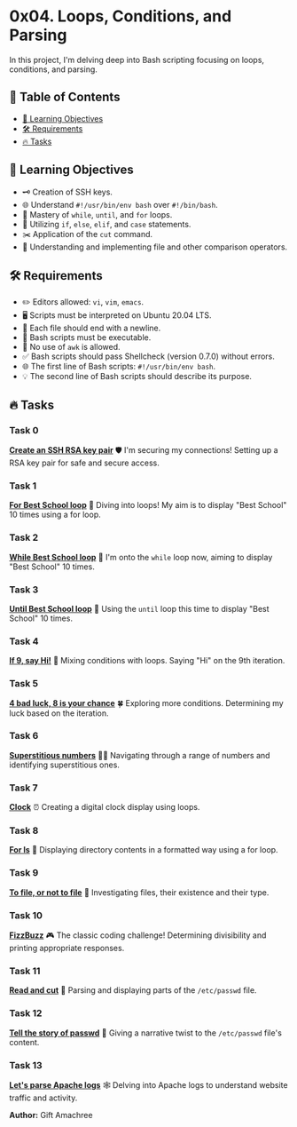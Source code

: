 # 0x04. Loops, Conditions, and Parsing

In this project, I'm delving deep into Bash scripting focusing on loops, conditions, and parsing.

## 🌈 Table of Contents

- [🎨 Learning Objectives](#learning-objectives)
- [🛠️ Requirements](#️-requirements)
- [🔥 Tasks](#-tasks)

## 🎨 Learning Objectives

- 🗝️ Creation of SSH keys.
- 🌐 Understand `#!/usr/bin/env bash` over `#!/bin/bash`.
- 🔄 Mastery of `while`, `until`, and `for` loops.
- 🚦 Utilizing `if`, `else`, `elif`, and `case` statements.
- ✂️ Application of the `cut` command.
- 📜 Understanding and implementing file and other comparison operators.

## 🛠️ Requirements

- ✏️ Editors allowed: `vi`, `vim`, `emacs`.
- 🖥️ Scripts must be interpreted on Ubuntu 20.04 LTS.
- 📄 Each file should end with a newline.
- 📜 Bash scripts must be executable.
- 🚫 No use of `awk` is allowed.
- ✅ Bash scripts should pass Shellcheck (version 0.7.0) without errors.
- 🌐 The first line of Bash scripts: `#!/usr/bin/env bash`.
- 💡 The second line of Bash scripts should describe its purpose.


## 🔥 Tasks

### Task 0
**[Create an SSH RSA key pair](0-RSA_public_key.pub)** 🛡️
I'm securing my connections! Setting up a RSA key pair for safe and secure access.

### Task 1
**[For Best School loop](1-for_best_school)** 🔄
Diving into loops! My aim is to display "Best School" 10 times using a for loop.

### Task 2
**[While Best School loop](2-while_best_school)** 🔄
I'm onto the `while` loop now, aiming to display "Best School" 10 times.

### Task 3
**[Until Best School loop](3-until_best_school)** 🔄
Using the `until` loop this time to display "Best School" 10 times.

### Task 4
**[If 9, say Hi!](4-if_9_say_hi)** 🎈
Mixing conditions with loops. Saying "Hi" on the 9th iteration.

### Task 5
**[4 bad luck, 8 is your chance](5-4_bad_luck_8_is_your_chance)** 🍀
Exploring more conditions. Determining my luck based on the iteration.

### Task 6
**[Superstitious numbers](6-superstitious_numbers)** 🐱‍👤
Navigating through a range of numbers and identifying superstitious ones.

### Task 7
**[Clock](7-clock)** ⏰
Creating a digital clock display using loops.

### Task 8
**[For ls](8-for_ls)** 📂
Displaying directory contents in a formatted way using a for loop.

### Task 9
**[To file, or not to file](9-to_file_or_not_to_file)** 📜
Investigating files, their existence and their type.

### Task 10
**[FizzBuzz](10-fizzbuzz)** 🎮
The classic coding challenge! Determining divisibility and printing appropriate responses.

### Task 11
**[Read and cut](11-read_and_cut)** 📄
Parsing and displaying parts of the `/etc/passwd` file.

### Task 12
**[Tell the story of passwd](12-tell_the_story_of_passwd)** 📖
Giving a narrative twist to the `/etc/passwd` file's content.

### Task 13
**[Let's parse Apache logs](13-lets_parse_apache_logs)** 🕸️
Delving into Apache logs to understand website traffic and activity.

**Author:** Gift Amachree
